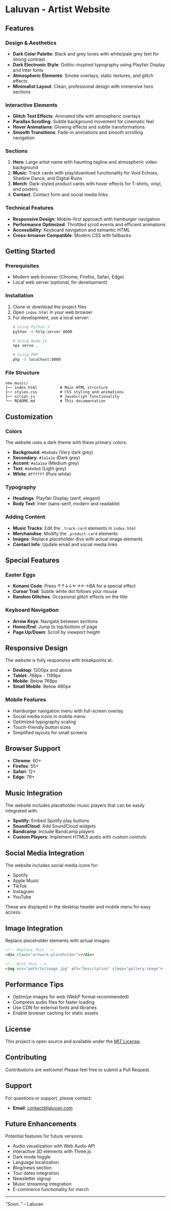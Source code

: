 # Laluvan - Artist Website

## Features

### Design & Aesthetics
- **Dark Color Palette**: Black and grey tones with white/pale grey text for strong contrast
- **Dark Electronic Style**: Gothic-inspired typography using Playfair Display and Inter fonts
- **Atmospheric Elements**: Smoke overlays, static textures, and glitch effects
- **Minimalist Layout**: Clean, professional design with immersive hero sections

### Interactive Elements
- **Glitch Text Effects**: Animated title with atmospheric overlays
- **Parallax Scrolling**: Subtle background movement for cinematic feel
- **Hover Animations**: Glowing effects and subtle transformations
- **Smooth Transitions**: Fade-in animations and smooth scrolling navigation

### Sections
1. **Hero**: Large artist name with haunting tagline and atmospheric video background
2. **Music**: Track cards with play/download functionality for Void Echoes, Shadow Dance, and Digital Ruins
3. **Merch**: Dark-styled product cards with hover effects for T-shirts, vinyl, and posters
4. **Contact**: Contact form and social media links

### Technical Features
- **Responsive Design**: Mobile-first approach with hamburger navigation
- **Performance Optimized**: Throttled scroll events and efficient animations
- **Accessibility**: Keyboard navigation and semantic HTML
- **Cross-browser Compatible**: Modern CSS with fallbacks

## Getting Started

### Prerequisites
- Modern web browser (Chrome, Firefox, Safari, Edge)
- Local web server (optional, for development)

### Installation
1. Clone or download the project files
2. Open `index.html` in your web browser
3. For development, use a local server:
   ```bash
   # Using Python 3
   python -m http.server 8000
   
   # Using Node.js
   npx serve .
   
   # Using PHP
   php -S localhost:8000
   ```

### File Structure
```
new_music/
├── index.html          # Main HTML structure
├── styles.css          # CSS styling and animations
├── script.js           # JavaScript functionality
└── README.md           # This documentation
```

## Customization

### Colors
The website uses a dark theme with these primary colors:
- **Background**: `#0a0a0a` (Very dark grey)
- **Secondary**: `#1a1a1a` (Dark grey)
- **Accent**: `#a1a1aa` (Medium grey)
- **Text**: `#e8e8e8` (Light grey)
- **White**: `#ffffff` (Pure white)

### Typography
- **Headings**: Playfair Display (serif, elegant)
- **Body Text**: Inter (sans-serif, modern and readable)

### Adding Content
- **Music Tracks**: Edit the `.track-card` elements in `index.html`
- **Merchandise**: Modify the `.product-card` elements
- **Images**: Replace placeholder divs with actual image elements
- **Contact Info**: Update email and social media links

## Special Features

### Easter Eggs
- **Konami Code**: Press ↑↑↓↓←→←→BA for a special effect
- **Cursor Trail**: Subtle white dot follows your mouse
- **Random Glitches**: Occasional glitch effects on the title

### Keyboard Navigation
- **Arrow Keys**: Navigate between sections
- **Home/End**: Jump to top/bottom of page
- **Page Up/Down**: Scroll by viewport height

## Responsive Design

The website is fully responsive with breakpoints at:
- **Desktop**: 1200px and above
- **Tablet**: 768px - 1199px
- **Mobile**: Below 768px
- **Small Mobile**: Below 480px

### Mobile Features
- Hamburger navigation menu with full-screen overlay
- Social media icons in mobile menu
- Optimized typography scaling
- Touch-friendly button sizes
- Simplified layouts for small screens

## Browser Support

- **Chrome**: 60+
- **Firefox**: 55+
- **Safari**: 12+
- **Edge**: 79+

## Music Integration

The website includes placeholder music players that can be easily integrated with:
- **Spotify**: Embed Spotify play buttons
- **SoundCloud**: Add SoundCloud widgets
- **Bandcamp**: Include Bandcamp players
- **Custom Players**: Implement HTML5 audio with custom controls

## Social Media Integration

The website includes social media icons for:
- Spotify
- Apple Music
- TikTok
- Instagram
- YouTube

These are displayed in the desktop header and mobile menu for easy access.

## Image Integration

Replace placeholder elements with actual images:
```html
<!-- Replace this -->
<div class="artwork-placeholder"></div>

<!-- With this -->
<img src="path/to/image.jpg" alt="Description" class="gallery-image">
```

## Performance Tips

- Optimize images for web (WebP format recommended)
- Compress audio files for faster loading
- Use CDN for external fonts and libraries
- Enable browser caching for static assets

## License

This project is open source and available under the [MIT License](LICENSE).

## Contributing

Contributions are welcome! Please feel free to submit a Pull Request.

## Support

For questions or support, please contact:
- **Email**: contact@laluvan.com

## Future Enhancements

Potential features for future versions:
- Audio visualization with Web Audio API
- Interactive 3D elements with Three.js
- Dark mode toggle
- Language localization
- Blog/news section
- Tour dates integration
- Newsletter signup
- Music streaming integration
- E-commerce functionality for merch

---

*"Soon.."* - Laluvan
